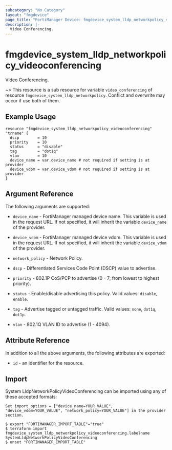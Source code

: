 ```yaml
---
subcategory: "No Category"
layout: "fmgdevice"
page_title: "FortiManager Device: fmgdevice_system_lldp_networkpolicy_videoconferencing"
description: |-
  Video Conferencing.
---
```


# fmgdevice_system_lldp_networkpolicy_videoconferencing
Video Conferencing.

~> This resource is a sub resource for variable `video_conferencing` of resource `fmgdevice_system_lldp_networkpolicy`. Conflict and overwrite may occur if use both of them.



## Example Usage

```hcl
resource "fmgdevice_system_lldp_networkpolicy_videoconferencing" "trname" {
  dscp        = 10
  priority    = 10
  status      = "disable"
  tag         = "dot1q"
  vlan        = 10
  device_name = var.device_name # not required if setting is at provider
  device_vdom = var.device_vdom # not required if setting is at provider
}
```

## Argument Reference


The following arguments are supported:

* `device_name` - FortiManager managed device name. This variable is used in the request URL. If not specified, it will inherit the variable `device_name` of the provider.
* `device_vdom` - FortiManager managed device vdom. This variable is used in the request URL. If not specified, it will inherit the variable `device_vdom` of the provider.
* `network_policy` - Network Policy.

* `dscp` - Differentiated Services Code Point (DSCP) value to advertise.
* `priority` - 802.1P CoS/PCP to advertise (0 - 7; from lowest to highest priority).
* `status` - Enable/disable advertising this policy. Valid values: `disable`, `enable`.

* `tag` - Advertise tagged or untagged traffic. Valid values: `none`, `dot1q`, `dot1p`.

* `vlan` - 802.1Q VLAN ID to advertise (1 - 4094).


## Attribute Reference

In addition to all the above arguments, the following attributes are exported:
* `id` - an identifier for the resource.

## Import

System LldpNetworkPolicyVideoConferencing can be imported using any of these accepted formats:
```
Set import_options = ["device_name=YOUR_VALUE", "device_vdom=YOUR_VALUE", "network_policy=YOUR_VALUE"] in the provider section.

$ export "FORTIMANAGER_IMPORT_TABLE"="true"
$ terraform import fmgdevice_system_lldp_networkpolicy_videoconferencing.labelname SystemLldpNetworkPolicyVideoConferencing
$ unset "FORTIMANAGER_IMPORT_TABLE"
```

